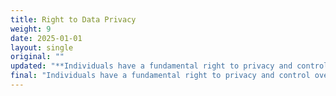 ```yaml
---
title: Right to Data Privacy
weight: 9
date: 2025-01-01
layout: single
original: ""
updated: "**Individuals have a fundamental right to privacy and control over their data; which includes: purchases, behaviors, personally identifiable information (PII)–including DNA. Individuals should be secure in their own–and their dependents’--persons, property, and communications. PII collected by government or corporations must be used solely for its intended purpose. The scope and use of data collected by devices or programs must be transparent and subject to the owner's fully-informed consent. Individuals have rights over their data, including ownership, usage, updates, security, portability, privacy and destruction; as well as, transparency in algorithms and legal protections. Personal data is property and cannot be taken without consent: violations must have legal recourse. (Bill of Rights: 4th Amendment. Utah Constitution: Article I, Sections 7 & 22. Utah Code 53G-6-803: Parental rights)**"
final: "Individuals have a fundamental right to privacy and control over their data; which includes: purchases, behaviors, personally identifiable information (PII)–including DNA. Individuals should be secure in their own–and their dependents’--persons, property, and communications. PII collected by government or corporations must be used solely for its intended purpose. The scope and use of data collected by devices or programs must be transparent and subject to the owner's fully-informed consent. Individuals have rights over their data, including ownership, usage, updates, security, portability, privacy and destruction; as well as, transparency in algorithms and legal protections. Personal data is property and cannot be taken without consent: violations must have legal recourse. (Bill of Rights: 4th Amendment. Utah Constitution: Article I, Sections 7 & 22. Utah Code 53G-6-803: Parental rights)"
---
```

